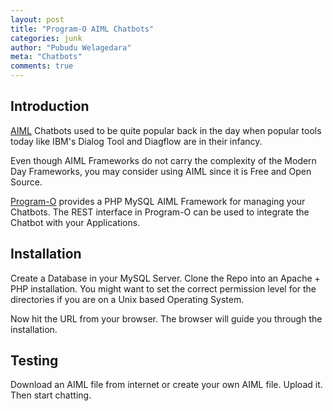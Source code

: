 ```yaml
---
layout: post
title: "Program-O AIML Chatbots"
categories: junk
author: "Pubudu Welagedara"
meta: "Chatbots"
comments: true
---
```

## Introduction

[AIML][aiml] Chatbots used to be quite popular back in the day when popular tools today like IBM's Dialog Tool and Diagflow are in their infancy. 

Even though AIML Frameworks do not carry the complexity of the Modern Day Frameworks, you may consider using AIML since it is Free and Open Source.

[Program-O][program_o] provides a PHP MySQL AIML Framework for managing your Chatbots. The REST interface in Program-O can be used to integrate the Chatbot with your Applications.

## Installation

Create a Database in your MySQL Server. Clone the Repo into an Apache + PHP installation. You might want to set the correct permission level for the directories if you are on a Unix based Operating System.

Now hit the URL from your browser. The browser will guide you through the installation.

## Testing

Download an AIML file from internet or create your own AIML file. Upload it. Then start chatting.

[aiml]: https://en.wikipedia.org/wiki/AIML
[program_o]: https://github.com/Program-O/Program-O


